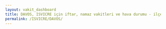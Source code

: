 ```yaml
---
layout: vakit_dashboard
title: DAVOS, ISVICRE için iftar, namaz vakitleri ve hava durumu - ilçe/eyalet seç
permalink: /ISVICRE/DAVOS/
---
```


<script type="text/javascript">
  var GLOBAL_COUNTRY = 'ISVICRE';
  var GLOBAL_CITY = 'DAVOS';
  var GLOBAL_STATE = '';
  var lat = 72;
  var lon = 21;
</script>
